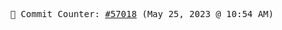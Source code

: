 <p align="center">
    <samp>
        📮 Commit Counter: <a href="https://github.com/Javascript-void0/Javascript-void0/commits/main">#57018</a> (May 25, 2023 @ 10:54 AM)
    </samp>
</p>